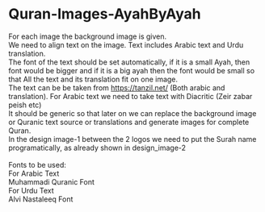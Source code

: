 # Quran-Images-AyahByAyah
For each image the background image is given. <br />
We need to align text on the image. Text includes Arabic text and Urdu translation. <br />
The font of the text should be set automatically, if it is a small Ayah, then font would be bigger and if it is a big ayah then the font would be small so that All the text and its translation fit on one image. <br />
The text can be be taken from https://tanzil.net/ (Both arabic and translation). For Arabic text we need to take text with Diacritic (Zeir zabar peish etc) <br />
It should be generic so that later on we can replace the background image or Quranic text source or translations and generate images for complete Quran. <br />
In the design image-1 between the 2 logos we need to put the Surah name programatically, as already shown in design_image-2 <br /> <br />
Fonts to be used: <br />
For Arabic Text  <br />
Muhammadi Quranic Font  <br />
For Urdu Text  <br />
Alvi Nastaleeq Font <br />

